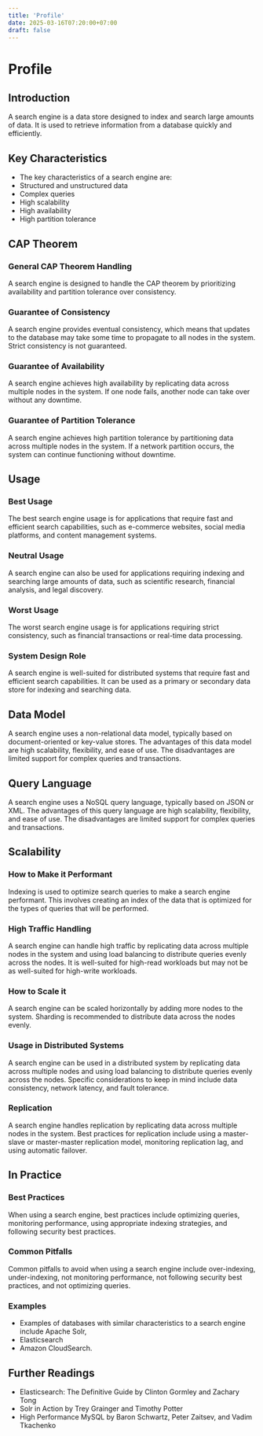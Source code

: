 ```yaml
---
title: 'Profile'
date: 2025-03-16T07:20:00+07:00
draft: false
---
```


# Profile

## **Introduction**

A search engine is a data store designed to index and search large amounts of data. It is used to retrieve information from a database quickly and efficiently.

## **Key Characteristics**

- The key characteristics of a search engine are:
- Structured and unstructured data
- Complex queries
- High scalability
- High availability
- High partition tolerance

## **CAP Theorem**

### **General CAP Theorem Handling**

A search engine is designed to handle the CAP theorem by prioritizing availability and partition tolerance over consistency.

### **Guarantee of Consistency**

A search engine provides eventual consistency, which means that updates to the database may take some time to propagate to all nodes in the system. Strict consistency is not guaranteed.

### **Guarantee of Availability**

A search engine achieves high availability by replicating data across multiple nodes in the system. If one node fails, another node can take over without any downtime.

### **Guarantee of Partition Tolerance**

A search engine achieves high partition tolerance by partitioning data across multiple nodes in the system. If a network partition occurs, the system can continue functioning without downtime.

## **Usage**

### **Best Usage**

The best search engine usage is for applications that require fast and efficient search capabilities, such as e-commerce websites, social media platforms, and content management systems.

### **Neutral Usage**

A search engine can also be used for applications requiring indexing and searching large amounts of data, such as scientific research, financial analysis, and legal discovery.

### **Worst Usage**

The worst search engine usage is for applications requiring strict consistency, such as financial transactions or real-time data processing.

### **System Design Role**

A search engine is well-suited for distributed systems that require fast and efficient search capabilities. It can be used as a primary or secondary data store for indexing and searching data.

## **Data Model**

A search engine uses a non-relational data model, typically based on document-oriented or key-value stores. The advantages of this data model are high scalability, flexibility, and ease of use. The disadvantages are limited support for complex queries and transactions.

## **Query Language**

A search engine uses a NoSQL query language, typically based on JSON or XML. The advantages of this query language are high scalability, flexibility, and ease of use. The disadvantages are limited support for complex queries and transactions.

## **Scalability**

### **How to Make it Performant**

Indexing is used to optimize search queries to make a search engine performant. This involves creating an index of the data that is optimized for the types of queries that will be performed.

### **High Traffic Handling**

A search engine can handle high traffic by replicating data across multiple nodes in the system and using load balancing to distribute queries evenly across the nodes. It is well-suited for high-read workloads but may not be as well-suited for high-write workloads.

### **How to Scale it**

A search engine can be scaled horizontally by adding more nodes to the system. Sharding is recommended to distribute data across the nodes evenly.

### **Usage in Distributed Systems**

A search engine can be used in a distributed system by replicating data across multiple nodes and using load balancing to distribute queries evenly across the nodes. Specific considerations to keep in mind include data consistency, network latency, and fault tolerance.

### **Replication**

A search engine handles replication by replicating data across multiple nodes in the system. Best practices for replication include using a master-slave or master-master replication model, monitoring replication lag, and using automatic failover.

## In Practice

### Best Practices

When using a search engine, best practices include optimizing queries, monitoring performance, using appropriate indexing strategies, and following security best practices.

### Common Pitfalls

Common pitfalls to avoid when using a search engine include over-indexing, under-indexing, not monitoring performance, not following security best practices, and not optimizing queries.

### Examples

- Examples of databases with similar characteristics to a search engine include Apache Solr,
- Elasticsearch
- Amazon CloudSearch.

## Further Readings

- Elasticsearch: The Definitive Guide by Clinton Gormley and Zachary Tong
- Solr in Action by Trey Grainger and Timothy Potter
- High Performance MySQL by Baron Schwartz, Peter Zaitsev, and Vadim Tkachenko
